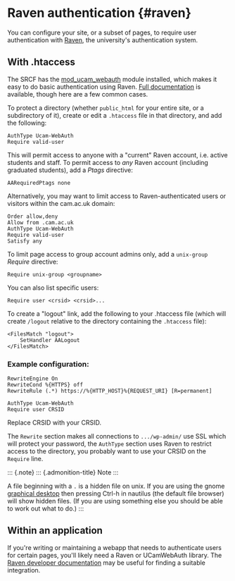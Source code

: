Raven authentication {#raven}
====================

You can configure your site, or a subset of pages, to require user
authentication with [Raven](https://raven.cam.ac.uk), the university\'s
authentication system.

With .htaccess
--------------

The SRCF has the
[mod\_ucam\_webauth](https://raven.cam.ac.uk/project/apache/) module
installed, which makes it easy to do basic authentication using Raven.
[Full
documentation](https://raven.cam.ac.uk/project/apache/README.Config) is
available, though here are a few common cases.

To protect a directory (whether `public_html` for your entire site, or a
subdirectory of it), create or edit a `.htaccess` file in that
directory, and add the following:

    AuthType Ucam-WebAuth
    Require valid-user

This will permit access to anyone with a \"current\" Raven account, i.e.
active students and staff. To permit access to *any* Raven account
(including graduated students), add a *Ptags* directive:

    AARequiredPtags none

Alternatively, you may want to limit access to Raven-authenticated users
or visitors within the cam.ac.uk domain:

    Order allow,deny
    Allow from .cam.ac.uk
    AuthType Ucam-WebAuth
    Require valid-user
    Satisfy any

To limit page access to group account admins only, add a `unix-group`
*Require* directive:

    Require unix-group <groupname>

You can also list specific users:

    Require user <crsid> <crsid>...

To create a \"logout\" link, add the following to your .htaccess file
(which will create `/logout` relative to the directory containing the
`.htaccess` file):

    <FilesMatch "logout">
        SetHandler AALogout
    </FilesMatch>

### Example configuration:

    RewriteEngine On
    RewriteCond %{HTTPS} off
    RewriteRule (.*) https://%{HTTP_HOST}%{REQUEST_URI} [R=permanent]

    AuthType Ucam-WebAuth
    Require user CRSID

Replace CRSID with your CRSID.

The `Rewrite` section makes all connections to `.../wp-admin/` use SSL
which will protect your password, the `AuthType` section uses Raven to
restrict access to the directory, you probably want to use your CRSID on
the `Require` line.

::: {.note}
::: {.admonition-title}
Note
:::

A file beginning with a `.` is a hidden file on unix. If you are using
the gnome [graphical desktop](../webdesktop/) then pressing Ctrl-h in
nautilus (the default file browser) will show hidden files. (If you are
using something else you should be able to work out what to do.)
:::

Within an application
---------------------

If you\'re writing or maintaining a webapp that needs to authenticate
users for certain pages, you\'ll likely need a Raven or UCamWebAuth
library. The [Raven developer
documentation](https://docs.raven.cam.ac.uk) may be useful for finding a
suitable integration.
